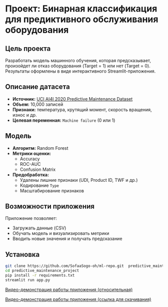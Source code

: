 # Проект: Бинарная классификация для предиктивного обслуживания оборудования
## Цель проекта
Разработать модель машинного обучения, которая предсказывает, произойдет ли отказ оборудования (Target = 1) или нет (Target = 0). Результаты оформлены в виде интерактивного Streamlit-приложения.

## Описание датасета
- **Источник:** [UCI AI4I 2020 Predictive Maintenance Dataset](https://archive.ics.uci.edu/dataset/601/predictive+maintenance+dataset)
- **Объем:** 10,000 записей
- **Признаки:** температура, крутящий момент, скорость вращения, износ и др.
- **Целевая переменная:** `Machine failure` (0 или 1)

## Модель
- **Алгоритм:** Random Forest
- **Метрики оценки:**
  - Accuracy
  - ROC-AUC
  - Confusion Matrix
- **Предобработка:**
  - Удалены лишние признаки (UDI, Product ID, TWF и др.)
  - Кодирование `Type`
  - Масштабирование признаков

## Возможности приложения
Приложение позволяет:
- Загружать данные (CSV)
- Обучать модель и визуализировать метрики
- Вводить новые значения и получать предсказание

## Установка
```bash
git clone https://github.com/SofaaSogo-oh/ml-repo.git  predictive_maintenance_project
cd predictive_maintenance_project
pip install -r requirements.txt
streamlit run app.py
```

[Видео-демонстрация работы приложения (относительная)](video/ml-demo.mp4)

[Видео-демонстрация работы приложения (ссылка для скачивания)](https://github.com/SofaaSogo-oh/ml-repo/raw/main/video/ml-demo.mp4)

